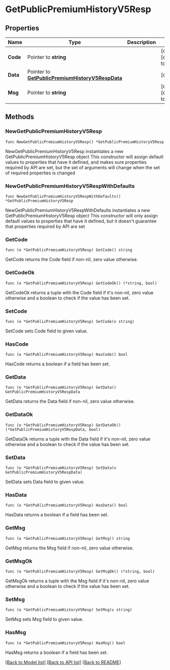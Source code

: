# GetPublicPremiumHistoryV5Resp

## Properties

Name | Type | Description | Notes
------------ | ------------- | ------------- | -------------
**Code** | Pointer to **string** |  | [optional] [default to ""]
**Data** | Pointer to [**GetPublicPremiumHistoryV5RespData**](GetPublicPremiumHistoryV5RespData.md) |  | [optional] 
**Msg** | Pointer to **string** |  | [optional] [default to ""]

## Methods

### NewGetPublicPremiumHistoryV5Resp

`func NewGetPublicPremiumHistoryV5Resp() *GetPublicPremiumHistoryV5Resp`

NewGetPublicPremiumHistoryV5Resp instantiates a new GetPublicPremiumHistoryV5Resp object
This constructor will assign default values to properties that have it defined,
and makes sure properties required by API are set, but the set of arguments
will change when the set of required properties is changed

### NewGetPublicPremiumHistoryV5RespWithDefaults

`func NewGetPublicPremiumHistoryV5RespWithDefaults() *GetPublicPremiumHistoryV5Resp`

NewGetPublicPremiumHistoryV5RespWithDefaults instantiates a new GetPublicPremiumHistoryV5Resp object
This constructor will only assign default values to properties that have it defined,
but it doesn't guarantee that properties required by API are set

### GetCode

`func (o *GetPublicPremiumHistoryV5Resp) GetCode() string`

GetCode returns the Code field if non-nil, zero value otherwise.

### GetCodeOk

`func (o *GetPublicPremiumHistoryV5Resp) GetCodeOk() (*string, bool)`

GetCodeOk returns a tuple with the Code field if it's non-nil, zero value otherwise
and a boolean to check if the value has been set.

### SetCode

`func (o *GetPublicPremiumHistoryV5Resp) SetCode(v string)`

SetCode sets Code field to given value.

### HasCode

`func (o *GetPublicPremiumHistoryV5Resp) HasCode() bool`

HasCode returns a boolean if a field has been set.

### GetData

`func (o *GetPublicPremiumHistoryV5Resp) GetData() GetPublicPremiumHistoryV5RespData`

GetData returns the Data field if non-nil, zero value otherwise.

### GetDataOk

`func (o *GetPublicPremiumHistoryV5Resp) GetDataOk() (*GetPublicPremiumHistoryV5RespData, bool)`

GetDataOk returns a tuple with the Data field if it's non-nil, zero value otherwise
and a boolean to check if the value has been set.

### SetData

`func (o *GetPublicPremiumHistoryV5Resp) SetData(v GetPublicPremiumHistoryV5RespData)`

SetData sets Data field to given value.

### HasData

`func (o *GetPublicPremiumHistoryV5Resp) HasData() bool`

HasData returns a boolean if a field has been set.

### GetMsg

`func (o *GetPublicPremiumHistoryV5Resp) GetMsg() string`

GetMsg returns the Msg field if non-nil, zero value otherwise.

### GetMsgOk

`func (o *GetPublicPremiumHistoryV5Resp) GetMsgOk() (*string, bool)`

GetMsgOk returns a tuple with the Msg field if it's non-nil, zero value otherwise
and a boolean to check if the value has been set.

### SetMsg

`func (o *GetPublicPremiumHistoryV5Resp) SetMsg(v string)`

SetMsg sets Msg field to given value.

### HasMsg

`func (o *GetPublicPremiumHistoryV5Resp) HasMsg() bool`

HasMsg returns a boolean if a field has been set.


[[Back to Model list]](../README.md#documentation-for-models) [[Back to API list]](../README.md#documentation-for-api-endpoints) [[Back to README]](../README.md)


